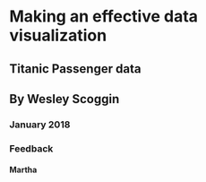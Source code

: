 # Making an effective data visualization
## Titanic Passenger data
## By Wesley Scoggin
### January 2018

### Feedback
#### Martha
